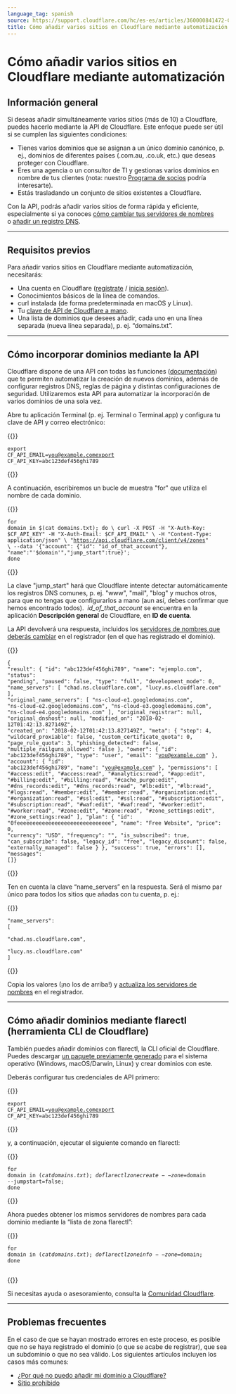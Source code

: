 ```yaml
---
language_tag: spanish
source: https://support.cloudflare.com/hc/es-es/articles/360000841472-C%C3%B3mo-a%C3%B1adir-varios-sitios-en-Cloudflare-mediante-automatizaci%C3%B3n
title: Cómo añadir varios sitios en Cloudflare mediante automatización
---
```


# Cómo añadir varios sitios en Cloudflare mediante automatización



## Información general

Si deseas añadir simultáneamente varios sitios (más de 10) a Cloudflare, puedes hacerlo mediante la API de Cloudflare. Este enfoque puede ser útil si se cumplen las siguientes condiciones:

-   Tienes varios dominios que se asignan a un único dominio canónico, p. ej., dominios de diferentes países (.com.au, .co.uk, etc.) que deseas proteger con Cloudflare.
-   Eres una agencia o un consultor de TI y gestionas varios dominios en nombre de tus clientes (nota: nuestro [Programa de socios](https://www.cloudflare.com/partners/) podría interesarte).
-   Estás trasladando un conjunto de sitios existentes a Cloudflare.

Con la API, podrás añadir varios sitios de forma rápida y eficiente, especialmente si ya conoces [cómo cambiar tus servidores de nombres](https://developers.cloudflare.com/dns/zone-setups/full-setup/setup) o [añadir un registro DNS](https://developers.cloudflare.com/dns/manage-dns-records/how-to/create-dns-records).

___

## Requisitos previos

Para añadir varios sitios en Cloudflare mediante automatización, necesitarás:

-   Una cuenta en Cloudflare ([regístrate](https://www.cloudflare.com/a/signup) / [inicia sesión](https://www.cloudflare.com/a/login)).
-   Conocimientos básicos de la línea de comandos.
-   curl instalada (de forma predeterminada en macOS y Linux).
-   Tu [clave de API de Cloudflare a mano](https://support.cloudflare.com/hc/es-es/articles/200167836-Where-do-I-find-my-Cloudflare-API-key-).
-   Una lista de dominios que desees añadir, cada uno en una línea separada (nueva línea separada), p. ej. “domains.txt”.

___

## Cómo incorporar dominios mediante la API

Cloudflare dispone de una API con todas las funciones ([documentación](https://api.cloudflare.com/)) que te permiten automatizar la creación de nuevos dominios, además de configurar registros DNS, reglas de página y distintas configuraciones de seguridad. Utilizaremos esta API para automatizar la incorporación de varios dominios de una sola vez.

Abre tu aplicación Terminal (p. ej. Terminal o Terminal.app) y configura tu clave de API y correo electrónico:


{{<raw>}}<pre class="CodeBlock CodeBlock-with-rows CodeBlock-scrolls-horizontally CodeBlock-is-light-in-light-theme CodeBlock--language-txt" language="txt"><code><span class="CodeBlock--rows"><span class="CodeBlock--rows-content"><span class="CodeBlock--row"><span class="CodeBlock--row-indicator"></span><div class="CodeBlock--row-content"><span class="CodeBlock--token-plain">export CF_API_EMAIL=you@example.comexport CF_API_KEY=abc123def456ghi789</span></div></span></span></span></code></pre>{{</raw>}}

A continuación, escribiremos un bucle de muestra "for" que utiliza el nombre de cada dominio. 


{{<raw>}}<pre class="CodeBlock CodeBlock-with-rows CodeBlock-scrolls-horizontally CodeBlock-is-light-in-light-theme CodeBlock--language-txt" language="txt"><code><span class="CodeBlock--rows"><span class="CodeBlock--rows-content"><span class="CodeBlock--row"><span class="CodeBlock--row-indicator"></span><div class="CodeBlock--row-content"><span class="CodeBlock--token-plain">for domain in $(cat domains.txt); do \  curl -X POST -H &quot;X-Auth-Key: $CF_API_KEY&quot; -H &quot;X-Auth-Email: $CF_API_EMAIL&quot; \  -H &quot;Content-Type: application/json&quot; \  &quot;https://api.cloudflare.com/client/v4/zones&quot; \  --data '{&quot;account&quot;: {&quot;id&quot;: &quot;id_of_that_account&quot;}, &quot;name&quot;:&quot;'$domain'&quot;,&quot;jump_start&quot;:true}'; done</span></div></span></span></span></code></pre>{{</raw>}}

La clave "jump\_start" hará que Cloudflare intente detectar automáticamente los registros DNS comunes, p. ej. "www", "mail", "blog" y muchos otros, para que no tengas que configurarlos a mano (aun así, debes confirmar que hemos encontrado todos).  _id\_of\_that\_account_ se encuentra en la aplicación **Descripción general** de Cloudflare, en **ID de cuenta**.

La API devolverá una respuesta, incluidos los [servidores de nombres que deberás cambiar](https://support.cloudflare.com/hc/es-es/articles/206455647-How-do-I-change-my-domain-nameservers-) en el registrador (en el que has registrado el dominio).


{{<raw>}}<pre class="CodeBlock CodeBlock-with-rows CodeBlock-scrolls-horizontally CodeBlock-is-light-in-light-theme CodeBlock--language-txt" language="txt"><code><span class="CodeBlock--rows"><span class="CodeBlock--rows-content"><span class="CodeBlock--row"><span class="CodeBlock--row-indicator"></span><div class="CodeBlock--row-content"><span class="CodeBlock--token-plain">{ &quot;result&quot;: { &quot;id&quot;: &quot;abc123def456ghi789&quot;, &quot;name&quot;: &quot;ejemplo.com&quot;, &quot;status&quot;: &quot;pending&quot;, &quot;paused&quot;: false, &quot;type&quot;: &quot;full&quot;, &quot;development_mode&quot;: 0, &quot;name_servers&quot;: [ &quot;chad.ns.cloudflare.com&quot;, &quot;lucy.ns.cloudflare.com&quot; ], &quot;original_name_servers&quot;: [ &quot;ns-cloud-e1.googledomains.com&quot;, &quot;ns-cloud-e2.googledomains.com&quot;, &quot;ns-cloud-e3.googledomains.com&quot;, &quot;ns-cloud-e4.googledomains.com&quot; ], &quot;original_registrar&quot;: null, &quot;original_dnshost&quot;: null, &quot;modified_on&quot;: &quot;2018-02-12T01:42:13.827149Z&quot;, &quot;created_on&quot;: &quot;2018-02-12T01:42:13.827149Z&quot;, &quot;meta&quot;: { &quot;step&quot;: 4, &quot;wildcard_proxiable&quot;: false, &quot;custom_certificate_quota&quot;: 0, &quot;page_rule_quota&quot;: 3, &quot;phishing_detected&quot;: false, &quot;multiple_railguns_allowed&quot;: false }, &quot;owner&quot;: { &quot;id&quot;: &quot;abc123def456ghi789&quot;, &quot;type&quot;: &quot;user&quot;, &quot;email&quot;: &quot;you@example.com&quot; }, &quot;account&quot;: { &quot;id&quot;: &quot;abc123def456ghi789&quot;, &quot;name&quot;: &quot;you@example.com&quot; }, &quot;permissions&quot;: [ &quot;#access:edit&quot;, &quot;#access:read&quot;, &quot;#analytics:read&quot;, &quot;#app:edit&quot;, &quot;#billing:edit&quot;, &quot;#billing:read&quot;, &quot;#cache_purge:edit&quot;, &quot;#dns_records:edit&quot;, &quot;#dns_records:read&quot;, &quot;#lb:edit&quot;, &quot;#lb:read&quot;, &quot;#logs:read&quot;, &quot;#member:edit&quot;, &quot;#member:read&quot;, &quot;#organization:edit&quot;, &quot;#organization:read&quot;, &quot;#ssl:edit&quot;, &quot;#ssl:read&quot;, &quot;#subscription:edit&quot;, &quot;#subscription:read&quot;, &quot;#waf:edit&quot;, &quot;#waf:read&quot;, &quot;#worker:edit&quot;, &quot;#worker:read&quot;, &quot;#zone:edit&quot;, &quot;#zone:read&quot;, &quot;#zone_settings:edit&quot;, &quot;#zone_settings:read&quot; ], &quot;plan&quot;: { &quot;id&quot;: &quot;0feeeeeeeeeeeeeeeeeeeeeeeeeeeeee&quot;, &quot;name&quot;: &quot;Free Website&quot;, &quot;price&quot;: 0, &quot;currency&quot;: &quot;USD&quot;, &quot;frequency&quot;: &quot;&quot;, &quot;is_subscribed&quot;: true, &quot;can_subscribe&quot;: false, &quot;legacy_id&quot;: &quot;free&quot;, &quot;legacy_discount&quot;: false, &quot;externally_managed&quot;: false } }, &quot;success&quot;: true, &quot;errors&quot;: [], &quot;messages&quot;: []}</span></div></span></span></span></code></pre>{{</raw>}}

Ten en cuenta la clave “name\_servers” en la respuesta. Será el mismo par único para todos los sitios que añadas con tu cuenta, p. ej.:


{{<raw>}}<pre class="CodeBlock CodeBlock-with-rows CodeBlock-scrolls-horizontally CodeBlock-is-light-in-light-theme CodeBlock--language-txt" language="txt"><code><span class="CodeBlock--rows"><span class="CodeBlock--rows-content"><span class="CodeBlock--row"><span class="CodeBlock--row-indicator"></span><div class="CodeBlock--row-content"><span class="CodeBlock--token-plain">&quot;name_servers&quot;: [</span></div></span><span class="CodeBlock--row"><span class="CodeBlock--row-indicator"></span><div class="CodeBlock--row-content"><span class="CodeBlock--token-plain">   &quot;chad.ns.cloudflare.com&quot;,</span></div></span><span class="CodeBlock--row"><span class="CodeBlock--row-indicator"></span><div class="CodeBlock--row-content"><span class="CodeBlock--token-plain">   &quot;lucy.ns.cloudflare.com&quot; ]</span></div></span></span></span></code></pre>{{</raw>}}

Copia los valores (¡no los de arriba!) y [actualiza los servidores de nombres](https://support.cloudflare.com/hc/es-es/articles/206455647-How-do-I-change-my-domain-nameservers-) en el registrador.

___

## Cómo añadir dominios mediante flarectl (herramienta CLI de Cloudflare)

También puedes añadir dominios con flarectl, la CLI oficial de Cloudflare. Puedes descargar [un paquete previamente generado](https://github.com/cloudflare/cloudflare-go/releases) para el sistema operativo (Windows, macOS/Darwin, Linux) y crear dominios con este.

Deberás configurar tus credenciales de API primero:


{{<raw>}}<pre class="CodeBlock CodeBlock-with-rows CodeBlock-scrolls-horizontally CodeBlock-is-light-in-light-theme CodeBlock--language-txt" language="txt"><code><span class="CodeBlock--rows"><span class="CodeBlock--rows-content"><span class="CodeBlock--row"><span class="CodeBlock--row-indicator"></span><div class="CodeBlock--row-content"><span class="CodeBlock--token-plain">export CF_API_EMAIL=you@example.comexport CF_API_KEY=abc123def456ghi789</span></div></span></span></span></code></pre>{{</raw>}}

y, a continuación, ejecutar el siguiente comando en flarectl:


{{<raw>}}<pre class="CodeBlock CodeBlock-with-rows CodeBlock-scrolls-horizontally CodeBlock-is-light-in-light-theme CodeBlock--language-txt" language="txt"><code><span class="CodeBlock--rows"><span class="CodeBlock--rows-content"><span class="CodeBlock--row"><span class="CodeBlock--row-indicator"></span><div class="CodeBlock--row-content"><span class="CodeBlock--token-plain">for domain in $(cat domains.txt); do flarectl zone create --zone=$domain --jumpstart=false; done</span></div></span></span></span></code></pre>{{</raw>}}

Ahora puedes obtener los mismos servidores de nombres para cada dominio mediante la “lista de zona flarectl”:


{{<raw>}}<pre class="CodeBlock CodeBlock-with-rows CodeBlock-scrolls-horizontally CodeBlock-is-light-in-light-theme CodeBlock--language-txt" language="txt"><code><span class="CodeBlock--rows"><span class="CodeBlock--rows-content"><span class="CodeBlock--row"><span class="CodeBlock--row-indicator"></span><div class="CodeBlock--row-content"><span class="CodeBlock--token-plain">for domain in $(cat domains.txt); do flarectl zone info --zone=$domain; done</span></div></span><span class="CodeBlock--row"><span class="CodeBlock--row-indicator"></span><div class="CodeBlock--row-content"><span class="CodeBlock--token-plain">
</span></div></span></span></span></code></pre>{{</raw>}}

Si necesitas ayuda o asesoramiento, consulta la [Comunidad Cloudflare](https://community.cloudflare.com/).

___

## Problemas frecuentes

En el caso de que se hayan mostrado errores en este proceso, es posible que no se haya registrado el dominio (o que se acabe de registrar), que sea un subdominio o que no sea válido. Los siguientes artículos incluyen los casos más comunes:

-   [¿Por qué no puedo añadir mi dominio a Cloudflare?](https://support.cloudflare.com/hc/es-es/articles/205359838-I-cannot-add-my-domain-to-Cloudflare-)
-   [Sitio prohibido](https://support.cloudflare.com/hc/articles/205359838#h_874829316161540417303369)
